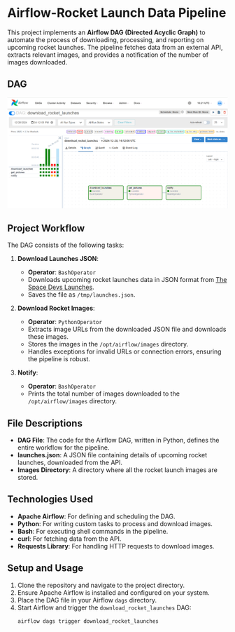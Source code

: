 # Airflow-Rocket Launch Data Pipeline

This project implements an **Airflow DAG (Directed Acyclic Graph)** to automate the process of downloading, processing, and reporting on upcoming rocket launches. The pipeline fetches data from an external API, extracts relevant images, and provides a notification of the number of images downloaded.

## DAG

![DAG](Dag.png)

## Project Workflow

The DAG consists of the following tasks:

1. **Download Launches JSON**:
   - **Operator**: `BashOperator`
   - Downloads upcoming rocket launches data in JSON format from [The Space Devs Launches](https://ll.thespacedevs.com/2.0.0/launch/upcoming).
   - Saves the file as `/tmp/launches.json`.

2. **Download Rocket Images**:
   - **Operator**: `PythonOperator`
   - Extracts image URLs from the downloaded JSON file and downloads these images.
   - Stores the images in the `/opt/airflow/images` directory.
   - Handles exceptions for invalid URLs or connection errors, ensuring the pipeline is robust.

3. **Notify**:
   - **Operator**: `BashOperator`
   - Prints the total number of images downloaded to the `/opt/airflow/images` directory.

## File Descriptions

- **DAG File**: The code for the Airflow DAG, written in Python, defines the entire workflow for the pipeline.
- **launches.json**: A JSON file containing details of upcoming rocket launches, downloaded from the API.
- **Images Directory**: A directory where all the rocket launch images are stored.

## Technologies Used

- **Apache Airflow**: For defining and scheduling the DAG.
- **Python**: For writing custom tasks to process and download images.
- **Bash**: For executing shell commands in the pipeline.
- **curl**: For fetching data from the API.
- **Requests Library**: For handling HTTP requests to download images.

## Setup and Usage

1. Clone the repository and navigate to the project directory.
2. Ensure Apache Airflow is installed and configured on your system.
3. Place the DAG file in your Airflow `dags` directory.
4. Start Airflow and trigger the `download_rocket_launches` DAG:
   ```bash
   airflow dags trigger download_rocket_launches

